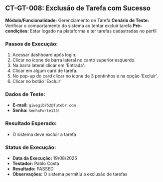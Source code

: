 ## CT-GT-008: Exclusão de Tarefa com Sucesso

**Módulo/Funcionalidade:**  Gerenciamento de Tarefa
**Cenário de Teste:** Verificar o comportamento do sistema ao tentar excluir tarefa
**Pré-condições:** Estar logado na plataforma e ter tarefas cadastradas no perfil

### Passos de Execução:
1.  Acessar dashboard após login.
2.  Clicar no ícone de barra lateral no canto superior esquerdo.
3.  Na barra lateral clicar em 'Entrada'.
4.  Clicar em algum card de tarefa.
5.  No pop-up do card clicar no ícone de 3 pontinhos e na opção 'Excluir'.
6.  Clicar no botão 'Excluir'

### Dados de Teste:
* **E-mail:** `giwegib752@futebr.com`
* **Senha:** `SenhaForte123!`

### Resultado Esperado:
* O sistema deve excluir a tarefa

### Status de Execução:
* **Data da Execução:** 19/08/2025
* **Testador:** Pablo Costa
* **Resultado:** PASSED
* **Observações:** O sistema permitiu a exclusão de tarefas
